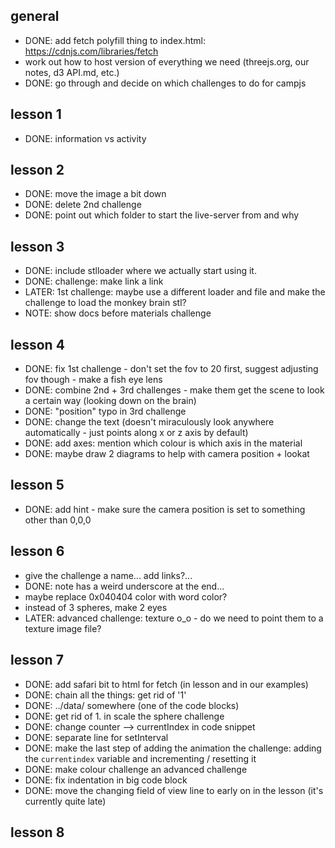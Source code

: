 
## general
- DONE: add fetch polyfill thing to index.html: https://cdnjs.com/libraries/fetch
- work out how to host version of everything we need (threejs.org, our notes, d3 API.md, etc.)
- DONE: go through and decide on which challenges to do for campjs

## lesson 1
- DONE: information vs activity

## lesson 2
- DONE: move the image a bit down
- DONE: delete 2nd challenge
- DONE: point out which folder to start the live-server from and why

## lesson 3
- DONE: include stlloader where we actually start using it.
- DONE: challenge: make link a link
- LATER: 1st challenge: maybe use a different loader and file and make the challenge to load the monkey brain stl?
- NOTE: show docs before materials challenge

## lesson 4
- DONE: fix 1st challenge - don't set the fov to 20 first, suggest adjusting fov though - make a fish eye lens
- DONE: combine 2nd + 3rd challenges - make them get the scene to look a certain way (looking down on the brain)
- DONE: "position" typo in 3rd challenge
- DONE: change the text (doesn't miraculously look anywhere automatically - just points along x or z axis by default)
- DONE: add axes: mention which colour is which axis in the material
- DONE: maybe draw 2 diagrams to help with camera position + lookat

## lesson 5
- DONE: add hint - make sure the camera position is set to something other than 0,0,0

## lesson 6
- give the challenge a name... add links?...
- DONE: note has a weird underscore at the end...
- maybe replace 0x040404 color with word color?
- instead of 3 spheres, make 2 eyes
- LATER: advanced challenge: texture o_o - do we need to point them to a texture image file?

## lesson 7
- DONE: add safari bit to html for fetch (in lesson and in our examples)
- DONE: chain all the things: get rid of '1'
- DONE: ../data/ somewhere (one of the code blocks)
- DONE: get rid of 1. in scale the sphere challenge
- DONE: change counter --> currentIndex in code snippet
- DONE: separate line for setInterval
- DONE: make the last step of adding the animation the challenge: adding the `currentindex` variable and incrementing / resetting it
- DONE: make colour challenge an advanced challenge
- DONE: fix indentation in big code block
- DONE: move the changing field of view line to early on in the lesson (it's currently quite late)

## lesson 8
